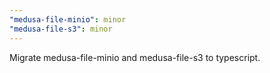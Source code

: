 ```yaml
---
"medusa-file-minio": minor
"medusa-file-s3": minor
---
```


Migrate medusa-file-minio and medusa-file-s3 to typescript.
